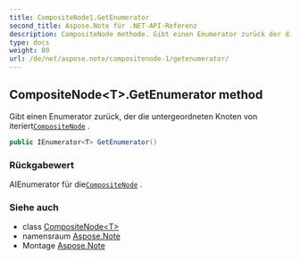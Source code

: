 ```yaml
---
title: CompositeNode1.GetEnumerator
second_title: Aspose.Note für .NET-API-Referenz
description: CompositeNode methode. Gibt einen Enumerator zurück der die untergeordneten Knoten von iteriertCompositeNode .
type: docs
weight: 80
url: /de/net/aspose.note/compositenode-1/getenumerator/
---
```

## CompositeNode&lt;T&gt;.GetEnumerator method

Gibt einen Enumerator zurück, der die untergeordneten Knoten von iteriert[`CompositeNode`](../) .

```csharp
public IEnumerator<T> GetEnumerator()
```

### Rückgabewert

AIEnumerator für die[`CompositeNode`](../) .

### Siehe auch

* class [CompositeNode&lt;T&gt;](../)
* namensraum [Aspose.Note](../../compositenode-1/)
* Montage [Aspose.Note](../../../)


